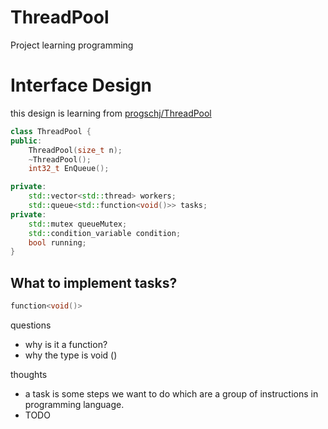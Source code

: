 # ThreadPool

Project learning programming

# Interface Design

this design is learning from [progschj/ThreadPool](https://github.com/progschj/ThreadPool)

``` c++
class ThreadPool {
public:
    ThreadPool(size_t n);
    ~ThreadPool();
    int32_t EnQueue();

private:
    std::vector<std::thread> workers;
    std::queue<std::function<void()>> tasks;
private:
    std::mutex queueMutex;
    std::condition_variable condition;
    bool running;
}
```

## What to implement tasks?

``` c++
function<void()>
```

questions

- why is it a function?
- why the type is void ()

thoughts

- a task is some steps we want to do which are a group of instructions in programming language.
- TODO

